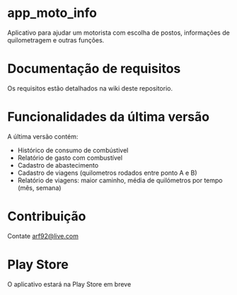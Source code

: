 # app_moto_info
Aplicativo para ajudar um motorista com escolha de postos, informações de quilometragem e outras funções.

# Documentação de requisitos
Os requisitos estão detalhados na wiki deste repositorio.

# Funcionalidades da última versão
A última versão contém:
- Histórico de consumo de combústivel
- Relatório de gasto com combustível
- Cadastro de abastecimento
- Cadastro de viagens (quilometros rodados entre ponto A e B)
- Relatório de viagens: maior caminho, média de quilómetros por tempo (mês, semana)

# Contribuição
Contate arf92@live.com

# Play Store
O aplicativo estará na Play Store em breve
